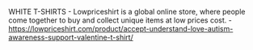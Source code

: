 WHITE T-SHIRTS - Lowpriceshirt is a global online store, where people come together to buy and collect unique items at low prices cost. - https://lowpriceshirt.com/product/accept-understand-love-autism-awareness-support-valentine-t-shirt/
